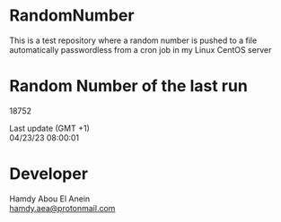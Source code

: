 # RandomNumber    
This is a test repository where a random number is pushed to a file automatically passwordless from a cron job in my Linux CentOS server    
# Random Number of the last run   
18752
      
Last update (GMT +1)    
04/23/23 08:00:01
# Developer    
Hamdy Abou El Anein   
hamdy.aea@protonmail.com

